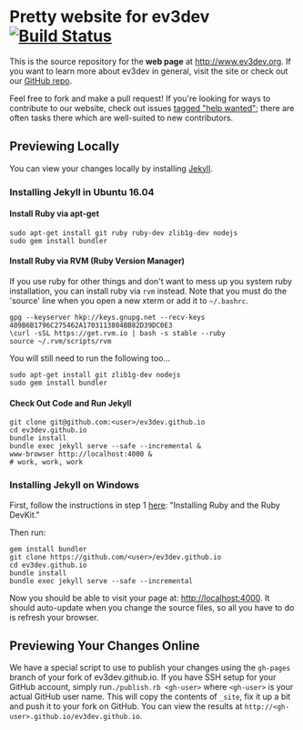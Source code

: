 Pretty website for ev3dev [![Build Status](https://travis-ci.org/ev3dev/ev3dev.github.io.svg?branch=master)](https://travis-ci.org/ev3dev/ev3dev.github.io)
================

This is the source repository for the **web page** at <http://www.ev3dev.org>. If you want
to learn more about ev3dev in general, visit the site or check out our
[GitHub repo](github.com/ev3dev/ev3dev).

Feel free to fork and make a pull request! If you're looking for ways to
contribute to our website, check out issues [tagged "help wanted"](https://github.com/ev3dev/ev3dev.github.io/issues?q=is%3Aissue+is%3Aopen+label%3A%22help+wanted%22); there are often tasks there
which are well-suited to new contributors.

Previewing Locally
---

You can view your changes locally by installing [Jekyll](https://help.github.com/articles/using-jekyll-with-pages).

### Installing Jekyll in Ubuntu 16.04

#### Install Ruby via apt-get
    sudo apt-get install git ruby ruby-dev zlib1g-dev nodejs
    sudo gem install bundler

#### Install Ruby via RVM (Ruby Version Manager)
If you use ruby for other things and don't want to mess up you system ruby
installation, you can install ruby via `rvm` instead. Note that you must do the
'source' line when you open a new xterm or add it to `~/.bashrc`.

    gpg --keyserver hkp://keys.gnupg.net --recv-keys 409B6B1796C275462A1703113804BB82D39DC0E3
    \curl -sSL https://get.rvm.io | bash -s stable --ruby
    source ~/.rvm/scripts/rvm
    
You will still need to run the following too...

    sudo apt-get install git zlib1g-dev nodejs
    sudo gem install bundler

#### Check Out Code and Run Jekyll
    git clone git@github.com:<user>/ev3dev.github.io
    cd ev3dev.github.io
    bundle install
    bundle exec jekyll serve --safe --incremental &
    www-browser http://localhost:4000 &
    # work, work, work

### Installing Jekyll on  Windows

First, follow the instructions in step 1
[here](http://jekyll-windows.juthilo.com/1-ruby-and-devkit/):
"Installing Ruby and the Ruby DevKit."

Then run:

    gem install bundler
    git clone https://github.com/<user>/ev3dev.github.io
    cd ev3dev.github.io
    bundle install
    bundle exec jekyll serve --safe --incremental

Now you should be able to visit your page at: <http://localhost:4000>.
It should auto-update when you change the source files, so all you have to do is
refresh your browser.

Previewing Your Changes Online
---

We have a special script to use to publish your changes using the `gh-pages`
branch of your fork of ev3dev.github.io. If you have SSH setup for your GitHub
account, simply run`./publish.rb <gh-user>` where `<gh-user>` is your actual GitHub
user name.
This will copy the contents of `_site`, fix it up a bit and push it to your
fork on GitHub. You can view the results at `http://<gh-user>.github.io/ev3dev.github.io`.
